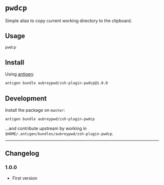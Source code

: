# `pwdcp`

Simple alias to copy current working directory to the clipboard.

## Usage

```bash
pwdcp
```

## Install

Using [antigen](https://github.com/zsh-users/antigen):

```bash
antigen bundle aubreypwd/zsh-plugin-pwdcp@1.0.0
```

## Development

Install the package on `master`:

```bash
antigen bundle aubreypwd/zsh-plugin-pwdcp
```

...and contribute upstream by working in `$HOME/.antigen/bundles/aubreypwd/zsh-plugin-pwdcp`.

---

## Changelog

### 1.0.0

- First version
